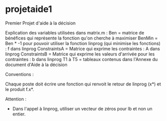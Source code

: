 projetaide1
===========

Premier Projet d'aide à la décision

Explication des variables utilisées dans matrix.m : 
Ben = matrice de bénéfices qui représente la fonction qu'on cherche à maximiser
BenMin = Ben * -1  pour pouvoir utiliser la fonction linprog (qui minimise les fonctions) : f dans linprog
ConstraintsA = Matrice qui exprime les contraintes : A dans linprog
ConstraintsB = Matrice qui exprime les valeurs d'arrivée pour les contraintes : b dans linprog
T1 à T5 = tableaux contenus dans l'Annexe du document d'Aide à la décision

Conventions :

Chaque poste doit écrire une fonction qui renvoit le retour de linprog (x*) et le produit f.x*.

Attention :
- Dans l'appel à linprog, utiliser un vecteur de zéros pour lb et non un entier.